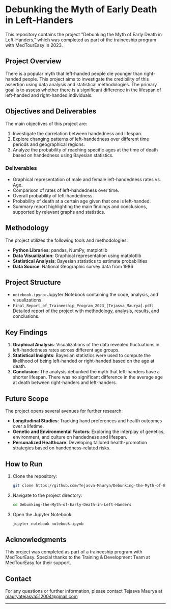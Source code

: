# Debunking the Myth of Early Death in Left-Handers

This repository contains the project "Debunking the Myth of Early Death in Left-Handers," which was completed as part of the traineeship program with MedTourEasy in 2023.

## Project Overview

There is a popular myth that left-handed people die younger than right-handed people. This project aims to investigate the credibility of this assertion using data analysis and statistical methodologies. The primary goal is to assess whether there is a significant difference in the lifespan of left-handed and right-handed individuals.

## Objectives and Deliverables

The main objectives of this project are:
1. Investigate the correlation between handedness and lifespan.
2. Explore changing patterns of left-handedness over different time periods and geographical regions.
3. Analyze the probability of reaching specific ages at the time of death based on handedness using Bayesian statistics.

### Deliverables
- Graphical representation of male and female left-handedness rates vs. Age.
- Comparison of rates of left-handedness over time.
- Overall probability of left-handedness.
- Probability of death at a certain age given that one is left-handed.
- Summary report highlighting the main findings and conclusions, supported by relevant graphs and statistics.

## Methodology

The project utilizes the following tools and methodologies:
- **Python Libraries**: pandas, NumPy, matplotlib
- **Data Visualization**: Graphical representation using matplotlib
- **Statistical Analysis**: Bayesian statistics to estimate probabilities
- **Data Source**: National Geographic survey data from 1986

## Project Structure

- `notebook.ipynb`: Jupyter Notebook containing the code, analysis, and visualizations.
- `Final_Report_of_Traineeship_Program_2023_[Tejasva_Maurya].pdf`: Detailed report of the project with methodology, analysis, results, and conclusions.

## Key Findings

1. **Graphical Analysis**: Visualizations of the data revealed fluctuations in left-handedness rates across different age groups.
2. **Statistical Insights**: Bayesian statistics were used to compute the likelihood of being left-handed or right-handed based on the age at death.
3. **Conclusion**: The analysis debunked the myth that left-handers have a shorter lifespan. There was no significant difference in the average age at death between right-handers and left-handers.

## Future Scope

The project opens several avenues for further research:
- **Longitudinal Studies**: Tracking hand preferences and health outcomes over a lifetime.
- **Genetic and Environmental Factors**: Exploring the interplay of genetics, environment, and culture on handedness and lifespan.
- **Personalized Healthcare**: Developing tailored health-promotion strategies based on handedness-related risks.

## How to Run

1. Clone the repository:
   ```bash
   git clone https://github.com/Tejasva-Maurya/Debunking-the-Myth-of-Early-Death-in-Left-Handers.git
   ```
2. Navigate to the project directory:
   ```bash
   cd Debunking-the-Myth-of-Early-Death-in-Left-Handers
   ```
3. Open the Jupyter Notebook:
   ```bash
   jupyter notebook notebook.ipynb
   ```

## Acknowledgments

This project was completed as part of a traineeship program with MedTourEasy. Special thanks to the Training & Development Team at MedTourEasy for their support.

## Contact

For any questions or further information, please contact Tejasva Maurya at mauryatejasva512004@gmail.com

---
